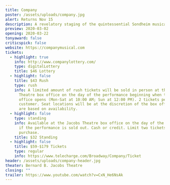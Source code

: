 ```yaml
---
title: Company
poster: /assets/uploads/company.jpg
alert: Returns Nov 15
description: A revelatory staging of the quintessential Sondheim musical.
preview: 2020-03-02
opening: 2020-03-22
tonyaward: false
criticspick: false
website: https://companymusical.com
tickets:
  - highlight: true
    info: http://www.companylottery.com/
    type: digitalLottery
    title: $46 Lottery
  - highlight: false
    title: $43 Rush
    type: rush
    info: A limited amount of rush tickets will be sold in person at the Jacobs
      Theatre box office on the day of the performance beginning when the box
      office opens (Mon-Sat at 10:00 AM; Sun at 12:00 PM). 2 tickets per
      customer. Seat locations will be at the discretion of the box office and
      are based on availability.
  - highlight: false
    type: standing
    info: Available at the Jacobs Theatre box office on the day of the performance
      if the performance is sold out. Cash or credit. Limit two tickets per
      purchase.
    title: $32 Standing
  - highlight: false
    title: $59-$179 Tickets
    type: regular
    info: https://www.telecharge.com/Broadway/Company/Ticket
header: /assets/uploads/company-header.jpg
theater: Bernard B. Jacobs Theatre
closing: ""
trailer: https://www.youtube.com/watch?v=CxN_He6NsAk
---
```

